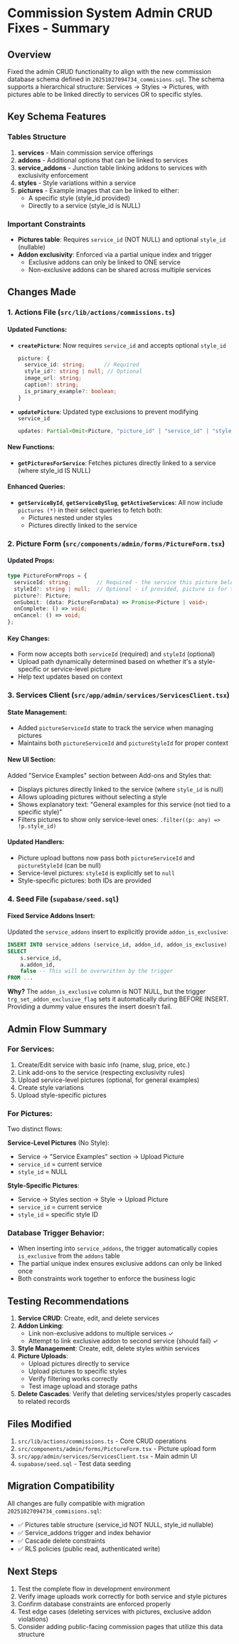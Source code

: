 # Commission System Admin CRUD Fixes - Summary

## Overview

Fixed the admin CRUD functionality to align with the new commission database schema defined in `20251027094734_commisions.sql`. The schema supports a hierarchical structure: Services → Styles → Pictures, with pictures able to be linked directly to services OR to specific styles.

## Key Schema Features

### Tables Structure

1. **services** - Main commission service offerings
2. **addons** - Additional options that can be linked to services
3. **service_addons** - Junction table linking addons to services with exclusivity enforcement
4. **styles** - Style variations within a service
5. **pictures** - Example images that can be linked to either:
   - A specific style (style_id provided)
   - Directly to a service (style_id is NULL)

### Important Constraints

- **Pictures table**: Requires `service_id` (NOT NULL) and optional `style_id` (nullable)
- **Addon exclusivity**: Enforced via a partial unique index and trigger
  - Exclusive addons can only be linked to ONE service
  - Non-exclusive addons can be shared across multiple services

## Changes Made

### 1. Actions File (`src/lib/actions/commissions.ts`)

#### Updated Functions:

- **`createPicture`**: Now requires `service_id` and accepts optional `style_id`

  ```typescript
  picture: {
    service_id: string;      // Required
    style_id?: string | null; // Optional
    image_url: string;
    caption?: string;
    is_primary_example?: boolean;
  }
  ```

- **`updatePicture`**: Updated type exclusions to prevent modifying `service_id`
  ```typescript
  updates: Partial<Omit<Picture, "picture_id" | "service_id" | "style_id" | "uploaded_at">>
  ```

#### New Functions:

- **`getPicturesForService`**: Fetches pictures directly linked to a service (where style_id IS NULL)

#### Enhanced Queries:

- **`getServiceById`**, **`getServiceBySlug`**, **`getActiveServices`**: All now include `pictures (*)` in their select queries to fetch both:
  - Pictures nested under styles
  - Pictures directly linked to the service

### 2. Picture Form (`src/components/admin/forms/PictureForm.tsx`)

#### Updated Props:

```typescript
type PictureFormProps = {
  serviceId: string;        // Required - the service this picture belongs to
  styleId?: string | null;  // Optional - if provided, picture is for this style
  picture?: Picture;
  onSubmit: (data: PictureFormData) => Promise<Picture | void>;
  onComplete: () => void;
  onCancel: () => void;
};
```

#### Key Changes:

- Form now accepts both `serviceId` (required) and `styleId` (optional)
- Upload path dynamically determined based on whether it's a style-specific or service-level picture
- Help text updates based on context

### 3. Services Client (`src/app/admin/services/ServicesClient.tsx`)

#### State Management:

- Added `pictureServiceId` state to track the service when managing pictures
- Maintains both `pictureServiceId` and `pictureStyleId` for proper context

#### New UI Section:

Added "Service Examples" section between Add-ons and Styles that:

- Displays pictures directly linked to the service (where `style_id` is null)
- Allows uploading pictures without selecting a style
- Shows explanatory text: "General examples for this service (not tied to a specific style)"
- Filters pictures to show only service-level ones: `.filter((p: any) => !p.style_id)`

#### Updated Handlers:

- Picture upload buttons now pass both `pictureServiceId` and `pictureStyleId` (can be null)
- Service-level pictures: `styleId` is explicitly set to `null`
- Style-specific pictures: both IDs are provided

### 4. Seed File (`supabase/seed.sql`)

#### Fixed Service Addons Insert:

Updated the `service_addons` insert to explicitly provide `addon_is_exclusive`:

```sql
INSERT INTO service_addons (service_id, addon_id, addon_is_exclusive)
SELECT
    s.service_id,
    a.addon_id,
    false -- This will be overwritten by the trigger
FROM ...
```

**Why?** The `addon_is_exclusive` column is NOT NULL, but the trigger `trg_set_addon_exclusive_flag` sets it automatically during BEFORE INSERT. Providing a dummy value ensures the insert doesn't fail.

## Admin Flow Summary

### For Services:

1. Create/Edit service with basic info (name, slug, price, etc.)
2. Link add-ons to the service (respecting exclusivity rules)
3. Upload service-level pictures (optional, for general examples)
4. Create style variations
5. Upload style-specific pictures

### For Pictures:

Two distinct flows:

**Service-Level Pictures** (No Style):

- Service → "Service Examples" section → Upload Picture
- `service_id` = current service
- `style_id` = NULL

**Style-Specific Pictures**:

- Service → Styles section → Style → Upload Picture
- `service_id` = current service
- `style_id` = specific style ID

### Database Trigger Behavior:

- When inserting into `service_addons`, the trigger automatically copies `is_exclusive` from the `addons` table
- The partial unique index ensures exclusive addons can only be linked once
- Both constraints work together to enforce the business logic

## Testing Recommendations

1. **Service CRUD**: Create, edit, and delete services
2. **Addon Linking**:
   - Link non-exclusive addons to multiple services ✓
   - Attempt to link exclusive addon to second service (should fail) ✓
3. **Style Management**: Create, edit, delete styles within services
4. **Picture Uploads**:
   - Upload pictures directly to service
   - Upload pictures to specific styles
   - Verify filtering works correctly
   - Test image upload and storage paths
5. **Delete Cascades**: Verify that deleting services/styles properly cascades to related records

## Files Modified

1. `src/lib/actions/commissions.ts` - Core CRUD operations
2. `src/components/admin/forms/PictureForm.tsx` - Picture upload form
3. `src/app/admin/services/ServicesClient.tsx` - Main admin UI
4. `supabase/seed.sql` - Test data seeding

## Migration Compatibility

All changes are fully compatible with migration `20251027094734_commisions.sql`:

- ✅ Pictures table structure (service_id NOT NULL, style_id nullable)
- ✅ Service_addons trigger and index behavior
- ✅ Cascade delete constraints
- ✅ RLS policies (public read, authenticated write)

## Next Steps

1. Test the complete flow in development environment
2. Verify image uploads work correctly for both service and style pictures
3. Confirm database constraints are enforced properly
4. Test edge cases (deleting services with pictures, exclusive addon violations)
5. Consider adding public-facing commission pages that utilize this data structure
